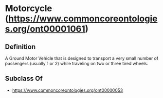 # Motorcycle (https://www.commoncoreontologies.org/ont00001061)

## Definition
A Ground Motor Vehicle that is designed to transport a very small number of passengers (usually 1 or 2) while traveling on two or three tired wheels.

## Subclass Of
- https://www.commoncoreontologies.org/ont00000053

